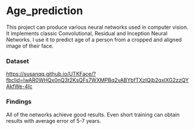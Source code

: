 # Age_prediction
This project can produce various neural networks used in computer vision.
It implements classic Convolutional, Residual and Inception Neural Networks.
I use it to predict age of a person from a cropped and aligned image of their face.

### Dataset
https://susanqq.github.io/UTKFace/?fbclid=IwAR0WHQx0nQ3t2KsQFs7WXMPBq2vABYbfTXzIQjb2qxlXG2zzQYAkfWe-4Ic

### Findings
All of the networks achieve good results. Even short training can obtain results with average error of 5-7 years.
